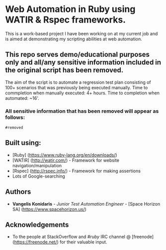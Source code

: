 # Web Automation in Ruby using WATIR & Rspec frameworks.

This is a work-based project I have been working on at my current job and is aimed at demonstrating my scripting abilities at web automation.

## This repo serves demo/educational purposes only and all/any sensitive information included in the original script has been removed.

The aim of the script is to automate a regression test plan consisting of 100+ scenarios that was previously being executed manually. Time to commpletion when manually executed: 4+ hours. Time to completion when automated: ~16'.

### All sensitive information that has been removed will appear as follows:

```
#removed
```

## Built using: 

* [Ruby] (https://www.ruby-lang.org/en/downloads/)
* [WATIR] (http://watir.com/) - Framework for website navigation/manipulation
* [Rspec] (http://rspec.info/) - Framework for making assertions
* Lots of Google-searching

## Authors

* **Vangelis Konidaris** - *Junior Test Automation Engineer* - [Space Horizon SA] (https://www.spacehorizon.us/)

## Acknowledgements

* To the people at StackOverflow and *#ruby* IRC channel @ [freenode] (https://freenode.net/) for their valuable input.
